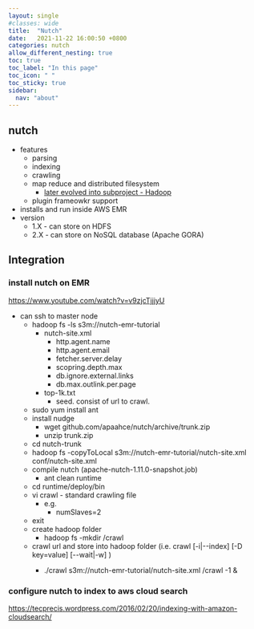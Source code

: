 ```yaml
---
layout: single
#classes: wide
title:  "Nutch"
date:   2021-11-22 16:00:50 +0800
categories: nutch
allow_different_nesting: true
toc: true
toc_label: "In this page"
toc_icon: " "
toc_sticky: true
sidebar:
  nav: "about"
---
```


## nutch

* features
  * parsing
  * indexing
  * crawling
  * map reduce and distributed filesystem
    * [later evolved into subproject - Hadoop](https://en.wikipedia.org/wiki/Apache_Nutch#History)
  * plugin frameowkr support
* installs and run inside AWS EMR
* version
  * 1.X - can store on HDFS
  * 2.X - can store on NoSQL database (Apache GORA)

## Integration

### install nutch on EMR

<https://www.youtube.com/watch?v=v9zjcTjjjyU>

* can ssh to master node
  * hadoop fs -ls s3m://nutch-emr-tutorial
    * nutch-site.xml
      * http.agent.name
      * http.agent.email
      * fetcher.server.delay
      * scopring.depth.max
      * db.ignore.external.links
      * db.max.outlink.per.page
    * top-1k.txt
      * seed. consist of url to crawl.
  * sudo yum install ant
  * install nudge
    * wget github.com/apaahce/nutch/archive/trunk.zip
    * unzip trunk.zip
  * cd nutch-trunk
  * hadoop fs -copyToLocal s3m://nutch-emr-tutorial/nutch-site.xml conf/nutch-site.xml
  * compile nutch (apache-nutch-1.11.0-snapshot.job)
    * ant clean runtime
  * cd runtime/deploy/bin
  * vi crawl - standard crawling file
    * e.g.
      * numSlaves=2
  * exit
  * create hadoop folder
    * hadoop fs -mkdir /crawl
  * crawl url and store into hadoop folder (i.e. crawl [-i|--index] [-D key=value] [--wait|-w] <Seed Dir> <Crawl Dir> <Num Records>)
    * ./crawl s3m://nutch-emr-tutorial/nutch-site.xml /crawl -1 &

### configure nutch to index to aws cloud search

<https://tecprecis.wordpress.com/2016/02/20/indexing-with-amazon-cloudsearch/>